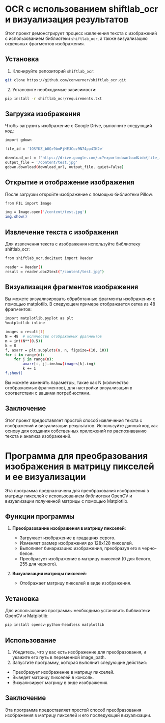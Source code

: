 # OCR с использованием shiftlab_ocr и визуализация результатов

Этот проект демонстрирует процесс извлечения текста с изображений с использованием библиотеки `shiftlab_ocr`, а также визуализацию отдельных фрагментов изображения.

## Установка

1. Клонируйте репозиторий `shiftlab_ocr`:

  ```bash
  git clone https://github.com/conwerner/shiftlab_ocr.git
  ```
   
2. Установите необходимые зависимости:

  ```bash
  pip install -r shiftlab_ocr/requirements.txt
  ```

## Загрузка изображения

Чтобы загрузить изображение с Google Drive, выполните следующий код:
  ```bash
  import gdown
  
  file_id = '1OSYKZ_b0Qz9bmPjHEJCoz9N74pp4IK2e'
  
  download_url = f"https://drive.google.com/uc?export=download&id={file_id}"
  output_file = '/content/test.jpg'
  gdown.download(download_url, output_file, quiet=False)
  ```

## Открытие и отображение изображения
После загрузки откройте изображение с помощью библиотеки Pillow:
  ```bash
  from PIL import Image
  
  img = Image.open('/content/test.jpg')
  img.show()
  ```

## Извлечение текста с изображения
Для извлечения текста с изображения используйте библиотеку shiftlab_ocr:
  ```bash
  from shiftlab_ocr.doc2text import Reader
  
  reader = Reader()
  result = reader.doc2text("/content/test.jpg")
  ```

## Визуализация фрагментов изображения
Вы можете визуализировать обработанные фрагменты изображения с помощью matplotlib. В следующем примере отображается сетка из 48 фрагментов:
  ```bash
  import matplotlib.pyplot as plt
  %matplotlib inline
  
  images = result[1]
  N = 48  # количество отображаемых фрагментов
  n = int(N**(0.5))
  k = 0
  f, axarr = plt.subplots(n, n, figsize=(10, 10))
  for i in range(n):
      for j in range(n):
          axarr[i, j].imshow(images[k].img)
          k += 1
  f.show()
  ```
Вы можете изменять параметры, такие как N (количество отображаемых фрагментов), для настройки визуализации в соответствии с вашими потребностями.

## Заключение
Этот проект предоставляет простой способ извлечения текста с изображений и визуализации результатов. Используйте данный код как основу для создания собственных приложений по распознаванию текста и анализа изображений.


# Программа для преобразования изображения в матрицу пикселей и ее визуализации

Эта программа предназначена для преобразования изображения в матрицу пикселей с использованием библиотеки OpenCV и визуализации полученной матрицы с помощью Matplotlib.

## Функции программы

1. **Преобразование изображения в матрицу пикселей**:
   - Загружает изображение в градациях серого.
   - Изменяет размер изображения до 128x128 пикселей.
   - Выполняет бинаризацию изображения, преобразуя его в черно-белое.
   - Преобразует изображение в матрицу пикселей (0 для белого, 255 для черного).

2. **Визуализация матрицы пикселей**:
   - Отображает матрицу пикселей в виде изображения.

## Установка

Для использования программы необходимо установить библиотеки OpenCV и Matplotlib:

```bash
pip install opencv-python-headless matplotlib
```
## Использование
1. Убедитесь, что у вас есть изображение для преобразования, и укажите его путь в переменной image_path.
2. Запустите программу, которая выполнит следующие действия:
  + Преобразует изображение в матрицу пикселей.
  + Выведет матрицу пикселей в консоль.
  + Визуализирует матрицу в виде изображения.

## Заключение
Эта программа предоставляет простой способ преобразования изображения в матрицу пикселей и его последующей визуализации.
